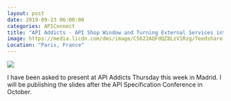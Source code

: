 ```yaml
---
layout: post
date: 2019-09-23 06:00:00
categories: APIConnect
title: "API Addicts - API Shop Window and Turning External Services into Internal APIs"
image: https://media.licdn.com/dms/image/C5622AQFdQZ8LzV1Rzg/feedshare-shrink_2048_1536/0?e=1571875200&v=beta&t=G060XRxufwNpVZjL6gZfPm4P0YMRE0RAzBDqKkoJ7sc
Location: "Paris, France"
---
```

<!--more-->

![](https://media.licdn.com/dms/image/C5622AQFdQZ8LzV1Rzg/feedshare-shrink_2048_1536/0?e=1571875200&v=beta&t=G060XRxufwNpVZjL6gZfPm4P0YMRE0RAzBDqKkoJ7sc)

I have been asked to present at API Addicts Thursday this week in Madrid. I will be publishing the slides after the API Specification Conference in October.
